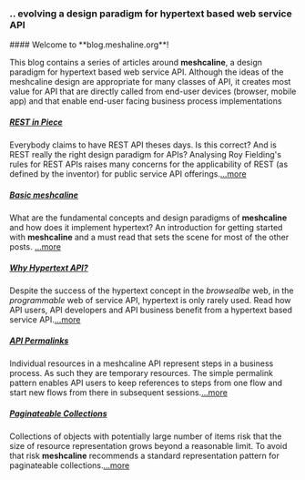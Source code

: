 ### .. evolving a design paradigm for hypertext based web service API
<p/>
#### Welcome to **blog.meshaline.org**! 

This blog contains a series of articles around **meshcaline**, a design paradigm for hypertext based web service API. Although the ideas of the meshcaline design are appropriate for many classes of API, it creates most value for API that are directly called from end-user devices (browser, mobile app) and that enable end-user facing business process implementations  

##### [REST in Piece](rest-in-peace)

Everybody claims to have REST API theses days. Is this correct? And is REST really the right design paradigm for APIs? Analysing Roy Fielding's rules for REST APIs raises many concerns for the applicability of REST (as defined by the inventor) for public service API offerings.[...more](rest-in-peace)

##### [Basic meshcaline](basics)

What are the fundamental concepts and design paradigms of **meshcaline** and how does it implement hypertext? An introduction for getting started with **meshcaline** and a must read that sets the scene for most of the other posts. [...more](basics)

##### [Why Hypertext API?](hypertext)

Despite the success of the hypertext concept in the *browsealbe* web, in the *programmable* web of service API, hypertext is only rarely used. Read how API users, API developers and API business benefit from a hypertext based service API.[...more](hypertext)

##### [API Permalinks](permalinks)

Individual resources in a meshcaline API represent steps in a business process. As such they are temporary resources. The simple permalink pattern enables API users to keep references to steps from one flow and start new flows from there in subsequent sessions.[...more](permalinks)

##### [Paginateable Collections](pagination)

Collections of objects with potentially large number of items risk that the size of resource representation grows beyond a reasonable limit. To avoid that risk **meshcaline** recommends a standard representation pattern for paginateable collections.[...more](pagination)